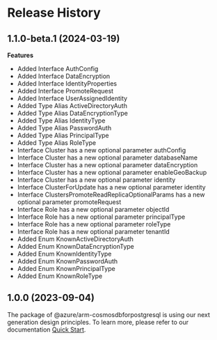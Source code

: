 # Release History
    
## 1.1.0-beta.1 (2024-03-19)
    
**Features**

  - Added Interface AuthConfig
  - Added Interface DataEncryption
  - Added Interface IdentityProperties
  - Added Interface PromoteRequest
  - Added Interface UserAssignedIdentity
  - Added Type Alias ActiveDirectoryAuth
  - Added Type Alias DataEncryptionType
  - Added Type Alias IdentityType
  - Added Type Alias PasswordAuth
  - Added Type Alias PrincipalType
  - Added Type Alias RoleType
  - Interface Cluster has a new optional parameter authConfig
  - Interface Cluster has a new optional parameter databaseName
  - Interface Cluster has a new optional parameter dataEncryption
  - Interface Cluster has a new optional parameter enableGeoBackup
  - Interface Cluster has a new optional parameter identity
  - Interface ClusterForUpdate has a new optional parameter identity
  - Interface ClustersPromoteReadReplicaOptionalParams has a new optional parameter promoteRequest
  - Interface Role has a new optional parameter objectId
  - Interface Role has a new optional parameter principalType
  - Interface Role has a new optional parameter roleType
  - Interface Role has a new optional parameter tenantId
  - Added Enum KnownActiveDirectoryAuth
  - Added Enum KnownDataEncryptionType
  - Added Enum KnownIdentityType
  - Added Enum KnownPasswordAuth
  - Added Enum KnownPrincipalType
  - Added Enum KnownRoleType
    
    
## 1.0.0 (2023-09-04)

The package of @azure/arm-cosmosdbforpostgresql is using our next generation design principles. To learn more, please refer to our documentation [Quick Start](https://aka.ms/js-track2-quickstart).
